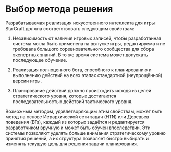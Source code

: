 # Выбор метода решения

Разрабатываемая реализация искусственного интеллекта для игры StarCraft должна соответствовать следующим свойствам:

1. Независимость от наличия игровых записей, чтобы разработанная система могла быть применена на выпуске игры, редактируема и не требовала большого соревновательного сообщества для сбора экспертных знаний. В то же время система может допускать последующее обучение.

2. Реализация полноценного бота, способного к планированию и выполнению действий на всех этапах стандартной (неупрощённой) версии игры.

3. Планирование действий должно происходить исходя из целей стратегического уровня, которые достигаются последовательностью действий тактического уровня. 

Возможным методом, удовлетворяющим этим свойствам, может быть метод на основе Иерархической сети задач (HTN) или Деревьев поведения (BTs), каждый из которых задаётся и редактируется разработчиком вручную и может быть обучен впоследствии. Эти системы позволяют уделять больше внимания стратегическому уровню принятия решений, а их структура позволяет быстро выбирать и изменять текущую цель для решения задачи планирования.